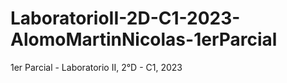 # LaboratorioII-2D-C1-2023-AlomoMartinNicolas-1erParcial
1er Parcial - Laboratorio II, 2°D - C1, 2023
